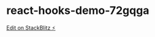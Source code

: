 # react-hooks-demo-72gqga

[Edit on StackBlitz ⚡️](https://stackblitz.com/edit/react-hooks-demo-72gqga)